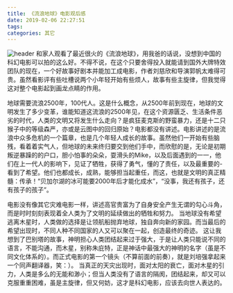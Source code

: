 ```yaml
---
title: 《流浪地球》电影观后感
date: 2019-02-06 22:27:51
tags:
categories: 其它
---
```

![header](/images/head1.jpeg)
和家人观看了最近很火的《流浪地球》，用我爸的话说，没想到中国的科幻电影可以拍的这么好。不得不说，在这个只要舍得投入就能请到国外大牌特效团队的现在，一个好故事好剧本并能加工成电影，作者刘慈欣和导演郭帆太难得可贵。虽然看影评有些吐槽说两个小年轻开始有些烦人，故事有些主旋律，但我觉得这对整个电影起到画龙点睛的作用。

地球需要流浪2500年，100代人。这是什么概念，从2500年前到现在，地球的文明发生了多少变革，谁能知道这流浪的2500年见，在这个资源匮乏、生活条件恶劣的时代，人类的文明又将发生什么走向？是疯狂麦克斯的野蛮暴力，还是十二只猴子中的等级森严，亦或是云图中的回归原始？电影都没有讲述。电影讲述的是流浪中众多危机的一个篇章，也是几个年轻人成长的故事。虽然他们一开始有些脑残，看着着实气人，但地球的未来终归要交到他们手中，而欣慰的是，无论是初期叛逆暴躁的的户口，胆小怕事的朵朵，耍滑头的Mike，以及后面遇到的一一，他们在上一代人的影响下，见证了牺牲，获得了勇气，懂的了责任，以及最重要的-看到了希望。他们也都成长，成熟，能够担当起重任，而这，也就是文明的真正精髓：传承！“贝加尔湖的冰可能要2000年后才能化成水”，“没事，我还有孩子，还有孩子的孩子”。

电影没有像其它灾难电影一样，讲述高官贵富为了自身安全产生无谓的勾心斗角，而是时时刻刻表现着全人类为了文明的延续做出的牺牲和努力。    当地球没有希望逃离木星时，人类做的选择是让领航船抛弃地球，独自奔向新的家园。而当最后的希望出现时，不同人种不同国家的人又可以聚在一起，创造最终的奇迹。  这让我想到了巴别塔的故事，神明担心人类团结起来过于强大，于是让人类只能说不同的语言，不能沟通，而木星，别称朱庇特，正是神话中最强大的神明的名字（虽是不同文化体系的）。而正式电影的第一个镜头（不算前面的前奏），就是刘培强拿起来一个同声翻译器，笑：）。 当真正的天灾出现时，面对太阳的衰亡，面对木星的引力，人类是多么的无能和渺小；但当人类没有了语言的隔阂，团结起来，却又可以克服重重困难，虽是主旋律，但又何妨，这才是科幻电影，应该去向世人表达的。
